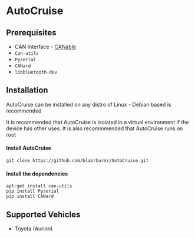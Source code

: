 # AutoCruise

## Prerequisites
 * CAN Interface - [CANable](https://canable.io)
 * `Can-utils`
 * `Pyserial`
 * `CANard`
 * `libbluetooth-dev`
## Installation

AutoCruise can be installed on any distro of Linux - Debian based is recommended

It is recommended that AutoCruise is isolated in a virtual environment if the device has other uses.
It is also recommmended that AutoCruise runs on root

#### Install AutoCruise
```
git clone https://github.com/blairburns/AutoCruise.git
```

#### Install the dependencies

```
apt-get install can-utils
pip install Pyserial
pip install CANard
```

## Supported Vehicles

* Toyota (Aurion)
